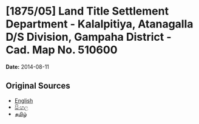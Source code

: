 # [1875/05] Land Title Settlement Department -  Kalalpitiya, Atanagalla D/S Division, Gampaha District - Cad. Map No. 510600

**Date:** 2014-08-11

## Original Sources

- [English](https://documents.gov.lk/view/extra-gazettes/2014/8/1875-05_E.pdf)
- [සිංහල](https://documents.gov.lk/view/extra-gazettes/2014/8/1875-05_S.pdf)
- [தமிழ்](https://documents.gov.lk/view/extra-gazettes/2014/8/1875-05_T.pdf)
